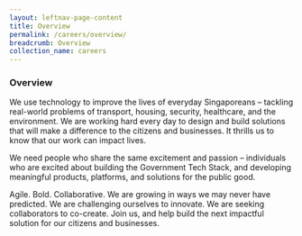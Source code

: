 ```yaml
---
layout: leftnav-page-content
title: Overview
permalink: /careers/overview/
breadcrumb: Overview
collection_name: careers
---
```


### **Overview**

We use technology to improve the lives of everyday Singaporeans – tackling real-world problems of transport, housing, security, healthcare, and the environment. We are working hard every day to design and build solutions that will make a difference to the citizens and businesses. It thrills us to know that our work can impact lives. 

We need people who share the same excitement and passion – individuals who are excited about building the Government Tech Stack, and developing meaningful products, platforms, and solutions for the public good. 

Agile. Bold. Collaborative. We are growing in ways we may never have predicted. We are challenging ourselves to innovate. We are seeking collaborators to co-create. Join us, and help build the next impactful solution for our citizens and businesses.
